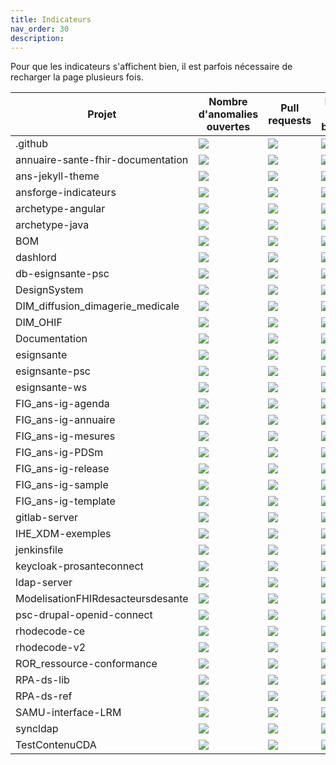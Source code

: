 ```yaml
---
title: Indicateurs
nav_order: 30
description: 
---
```


Pour que les indicateurs s'affichent bien, il est parfois nécessaire de recharger la page plusieurs fois.

| Projet                                    | Nombre d'anomalies ouvertes                                   |Pull requests                                   |Nombre de branches                                  |Releases                                   |Licence                                   |
| ----------------------------------------- | ---------------------------------------- |---------------------------------------- |---------------------------------------- |---------------------------------------- |---------------------------------------- |
|.github|<a href="https://github.com/ansforge/.github/issues" target="_blank"><img src="https://badgen.net/github/open-issues/ansforge/.github?label=" loading="lazy"> </a>|<a href="https://github.com/ansforge/.github/pulls" target="_blank"><img src="https://badgen.net/github/open-prs/ansforge/.github?label=" loading="lazy"> </a>|<a href="https://github.com/ansforge/.github/branches" target="_blank"><img src="https://badgen.net/github/branches/ansforge/.github?label=" loading="lazy"> </a>|<a href="https://github.com/ansforge/.github/releases" target="_blank"><img src="https://badgen.net/github/release/ansforge/.github?label=" loading="lazy"> </a>|<a href="https://github.com/ansforge/.github/licence" target="_blank"><img src="https://badgen.net/github/license/ansforge/.github?label=" loading="lazy"> </a>|
|annuaire-sante-fhir-documentation|<a href="https://github.com/ansforge/annuaire-sante-fhir-documentation/issues" target="_blank"><img src="https://badgen.net/github/open-issues/ansforge/annuaire-sante-fhir-documentation?label=" loading="lazy"> </a>|<a href="https://github.com/ansforge/annuaire-sante-fhir-documentation/pulls" target="_blank"><img src="https://badgen.net/github/open-prs/ansforge/annuaire-sante-fhir-documentation?label=" loading="lazy"> </a>|<a href="https://github.com/ansforge/annuaire-sante-fhir-documentation/branches" target="_blank"><img src="https://badgen.net/github/branches/ansforge/annuaire-sante-fhir-documentation?label=" loading="lazy"> </a>|<a href="https://github.com/ansforge/annuaire-sante-fhir-documentation/releases" target="_blank"><img src="https://badgen.net/github/release/ansforge/annuaire-sante-fhir-documentation?label=" loading="lazy"> </a>|<a href="https://github.com/ansforge/annuaire-sante-fhir-documentation/licence" target="_blank"><img src="https://badgen.net/github/license/ansforge/annuaire-sante-fhir-documentation?label=" loading="lazy"> </a>|
|ans-jekyll-theme|<a href="https://github.com/ansforge/ans-jekyll-theme/issues" target="_blank"><img src="https://badgen.net/github/open-issues/ansforge/ans-jekyll-theme?label=" loading="lazy"> </a>|<a href="https://github.com/ansforge/ans-jekyll-theme/pulls" target="_blank"><img src="https://badgen.net/github/open-prs/ansforge/ans-jekyll-theme?label=" loading="lazy"> </a>|<a href="https://github.com/ansforge/ans-jekyll-theme/branches" target="_blank"><img src="https://badgen.net/github/branches/ansforge/ans-jekyll-theme?label=" loading="lazy"> </a>|<a href="https://github.com/ansforge/ans-jekyll-theme/releases" target="_blank"><img src="https://badgen.net/github/release/ansforge/ans-jekyll-theme?label=" loading="lazy"> </a>|<a href="https://github.com/ansforge/ans-jekyll-theme/licence" target="_blank"><img src="https://badgen.net/github/license/ansforge/ans-jekyll-theme?label=" loading="lazy"> </a>|
|ansforge-indicateurs|<a href="https://github.com/ansforge/ansforge-indicateurs/issues" target="_blank"><img src="https://badgen.net/github/open-issues/ansforge/ansforge-indicateurs?label=" loading="lazy"> </a>|<a href="https://github.com/ansforge/ansforge-indicateurs/pulls" target="_blank"><img src="https://badgen.net/github/open-prs/ansforge/ansforge-indicateurs?label=" loading="lazy"> </a>|<a href="https://github.com/ansforge/ansforge-indicateurs/branches" target="_blank"><img src="https://badgen.net/github/branches/ansforge/ansforge-indicateurs?label=" loading="lazy"> </a>|<a href="https://github.com/ansforge/ansforge-indicateurs/releases" target="_blank"><img src="https://badgen.net/github/release/ansforge/ansforge-indicateurs?label=" loading="lazy"> </a>|<a href="https://github.com/ansforge/ansforge-indicateurs/licence" target="_blank"><img src="https://badgen.net/github/license/ansforge/ansforge-indicateurs?label=" loading="lazy"> </a>|
|archetype-angular|<a href="https://github.com/ansforge/archetype-angular/issues" target="_blank"><img src="https://badgen.net/github/open-issues/ansforge/archetype-angular?label=" loading="lazy"> </a>|<a href="https://github.com/ansforge/archetype-angular/pulls" target="_blank"><img src="https://badgen.net/github/open-prs/ansforge/archetype-angular?label=" loading="lazy"> </a>|<a href="https://github.com/ansforge/archetype-angular/branches" target="_blank"><img src="https://badgen.net/github/branches/ansforge/archetype-angular?label=" loading="lazy"> </a>|<a href="https://github.com/ansforge/archetype-angular/releases" target="_blank"><img src="https://badgen.net/github/release/ansforge/archetype-angular?label=" loading="lazy"> </a>|<a href="https://github.com/ansforge/archetype-angular/licence" target="_blank"><img src="https://badgen.net/github/license/ansforge/archetype-angular?label=" loading="lazy"> </a>|
|archetype-java|<a href="https://github.com/ansforge/archetype-java/issues" target="_blank"><img src="https://badgen.net/github/open-issues/ansforge/archetype-java?label=" loading="lazy"> </a>|<a href="https://github.com/ansforge/archetype-java/pulls" target="_blank"><img src="https://badgen.net/github/open-prs/ansforge/archetype-java?label=" loading="lazy"> </a>|<a href="https://github.com/ansforge/archetype-java/branches" target="_blank"><img src="https://badgen.net/github/branches/ansforge/archetype-java?label=" loading="lazy"> </a>|<a href="https://github.com/ansforge/archetype-java/releases" target="_blank"><img src="https://badgen.net/github/release/ansforge/archetype-java?label=" loading="lazy"> </a>|<a href="https://github.com/ansforge/archetype-java/licence" target="_blank"><img src="https://badgen.net/github/license/ansforge/archetype-java?label=" loading="lazy"> </a>|
|BOM|<a href="https://github.com/ansforge/BOM/issues" target="_blank"><img src="https://badgen.net/github/open-issues/ansforge/BOM?label=" loading="lazy"> </a>|<a href="https://github.com/ansforge/BOM/pulls" target="_blank"><img src="https://badgen.net/github/open-prs/ansforge/BOM?label=" loading="lazy"> </a>|<a href="https://github.com/ansforge/BOM/branches" target="_blank"><img src="https://badgen.net/github/branches/ansforge/BOM?label=" loading="lazy"> </a>|<a href="https://github.com/ansforge/BOM/releases" target="_blank"><img src="https://badgen.net/github/release/ansforge/BOM?label=" loading="lazy"> </a>|<a href="https://github.com/ansforge/BOM/licence" target="_blank"><img src="https://badgen.net/github/license/ansforge/BOM?label=" loading="lazy"> </a>|
|dashlord|<a href="https://github.com/ansforge/dashlord/issues" target="_blank"><img src="https://badgen.net/github/open-issues/ansforge/dashlord?label=" loading="lazy"> </a>|<a href="https://github.com/ansforge/dashlord/pulls" target="_blank"><img src="https://badgen.net/github/open-prs/ansforge/dashlord?label=" loading="lazy"> </a>|<a href="https://github.com/ansforge/dashlord/branches" target="_blank"><img src="https://badgen.net/github/branches/ansforge/dashlord?label=" loading="lazy"> </a>|<a href="https://github.com/ansforge/dashlord/releases" target="_blank"><img src="https://badgen.net/github/release/ansforge/dashlord?label=" loading="lazy"> </a>|<a href="https://github.com/ansforge/dashlord/licence" target="_blank"><img src="https://badgen.net/github/license/ansforge/dashlord?label=" loading="lazy"> </a>|
|db-esignsante-psc|<a href="https://github.com/ansforge/db-esignsante-psc/issues" target="_blank"><img src="https://badgen.net/github/open-issues/ansforge/db-esignsante-psc?label=" loading="lazy"> </a>|<a href="https://github.com/ansforge/db-esignsante-psc/pulls" target="_blank"><img src="https://badgen.net/github/open-prs/ansforge/db-esignsante-psc?label=" loading="lazy"> </a>|<a href="https://github.com/ansforge/db-esignsante-psc/branches" target="_blank"><img src="https://badgen.net/github/branches/ansforge/db-esignsante-psc?label=" loading="lazy"> </a>|<a href="https://github.com/ansforge/db-esignsante-psc/releases" target="_blank"><img src="https://badgen.net/github/release/ansforge/db-esignsante-psc?label=" loading="lazy"> </a>|<a href="https://github.com/ansforge/db-esignsante-psc/licence" target="_blank"><img src="https://badgen.net/github/license/ansforge/db-esignsante-psc?label=" loading="lazy"> </a>|
|DesignSystem|<a href="https://github.com/ansforge/DesignSystem/issues" target="_blank"><img src="https://badgen.net/github/open-issues/ansforge/DesignSystem?label=" loading="lazy"> </a>|<a href="https://github.com/ansforge/DesignSystem/pulls" target="_blank"><img src="https://badgen.net/github/open-prs/ansforge/DesignSystem?label=" loading="lazy"> </a>|<a href="https://github.com/ansforge/DesignSystem/branches" target="_blank"><img src="https://badgen.net/github/branches/ansforge/DesignSystem?label=" loading="lazy"> </a>|<a href="https://github.com/ansforge/DesignSystem/releases" target="_blank"><img src="https://badgen.net/github/release/ansforge/DesignSystem?label=" loading="lazy"> </a>|<a href="https://github.com/ansforge/DesignSystem/licence" target="_blank"><img src="https://badgen.net/github/license/ansforge/DesignSystem?label=" loading="lazy"> </a>|
|DIM_diffusion_dimagerie_medicale|<a href="https://github.com/ansforge/DIM_diffusion_dimagerie_medicale/issues" target="_blank"><img src="https://badgen.net/github/open-issues/ansforge/DIM_diffusion_dimagerie_medicale?label=" loading="lazy"> </a>|<a href="https://github.com/ansforge/DIM_diffusion_dimagerie_medicale/pulls" target="_blank"><img src="https://badgen.net/github/open-prs/ansforge/DIM_diffusion_dimagerie_medicale?label=" loading="lazy"> </a>|<a href="https://github.com/ansforge/DIM_diffusion_dimagerie_medicale/branches" target="_blank"><img src="https://badgen.net/github/branches/ansforge/DIM_diffusion_dimagerie_medicale?label=" loading="lazy"> </a>|<a href="https://github.com/ansforge/DIM_diffusion_dimagerie_medicale/releases" target="_blank"><img src="https://badgen.net/github/release/ansforge/DIM_diffusion_dimagerie_medicale?label=" loading="lazy"> </a>|<a href="https://github.com/ansforge/DIM_diffusion_dimagerie_medicale/licence" target="_blank"><img src="https://badgen.net/github/license/ansforge/DIM_diffusion_dimagerie_medicale?label=" loading="lazy"> </a>|
|DIM_OHIF|<a href="https://github.com/ansforge/DIM_OHIF/issues" target="_blank"><img src="https://badgen.net/github/open-issues/ansforge/DIM_OHIF?label=" loading="lazy"> </a>|<a href="https://github.com/ansforge/DIM_OHIF/pulls" target="_blank"><img src="https://badgen.net/github/open-prs/ansforge/DIM_OHIF?label=" loading="lazy"> </a>|<a href="https://github.com/ansforge/DIM_OHIF/branches" target="_blank"><img src="https://badgen.net/github/branches/ansforge/DIM_OHIF?label=" loading="lazy"> </a>|<a href="https://github.com/ansforge/DIM_OHIF/releases" target="_blank"><img src="https://badgen.net/github/release/ansforge/DIM_OHIF?label=" loading="lazy"> </a>|<a href="https://github.com/ansforge/DIM_OHIF/licence" target="_blank"><img src="https://badgen.net/github/license/ansforge/DIM_OHIF?label=" loading="lazy"> </a>|
|Documentation|<a href="https://github.com/ansforge/Documentation/issues" target="_blank"><img src="https://badgen.net/github/open-issues/ansforge/Documentation?label=" loading="lazy"> </a>|<a href="https://github.com/ansforge/Documentation/pulls" target="_blank"><img src="https://badgen.net/github/open-prs/ansforge/Documentation?label=" loading="lazy"> </a>|<a href="https://github.com/ansforge/Documentation/branches" target="_blank"><img src="https://badgen.net/github/branches/ansforge/Documentation?label=" loading="lazy"> </a>|<a href="https://github.com/ansforge/Documentation/releases" target="_blank"><img src="https://badgen.net/github/release/ansforge/Documentation?label=" loading="lazy"> </a>|<a href="https://github.com/ansforge/Documentation/licence" target="_blank"><img src="https://badgen.net/github/license/ansforge/Documentation?label=" loading="lazy"> </a>|
|esignsante|<a href="https://github.com/ansforge/esignsante/issues" target="_blank"><img src="https://badgen.net/github/open-issues/ansforge/esignsante?label=" loading="lazy"> </a>|<a href="https://github.com/ansforge/esignsante/pulls" target="_blank"><img src="https://badgen.net/github/open-prs/ansforge/esignsante?label=" loading="lazy"> </a>|<a href="https://github.com/ansforge/esignsante/branches" target="_blank"><img src="https://badgen.net/github/branches/ansforge/esignsante?label=" loading="lazy"> </a>|<a href="https://github.com/ansforge/esignsante/releases" target="_blank"><img src="https://badgen.net/github/release/ansforge/esignsante?label=" loading="lazy"> </a>|<a href="https://github.com/ansforge/esignsante/licence" target="_blank"><img src="https://badgen.net/github/license/ansforge/esignsante?label=" loading="lazy"> </a>|
|esignsante-psc|<a href="https://github.com/ansforge/esignsante-psc/issues" target="_blank"><img src="https://badgen.net/github/open-issues/ansforge/esignsante-psc?label=" loading="lazy"> </a>|<a href="https://github.com/ansforge/esignsante-psc/pulls" target="_blank"><img src="https://badgen.net/github/open-prs/ansforge/esignsante-psc?label=" loading="lazy"> </a>|<a href="https://github.com/ansforge/esignsante-psc/branches" target="_blank"><img src="https://badgen.net/github/branches/ansforge/esignsante-psc?label=" loading="lazy"> </a>|<a href="https://github.com/ansforge/esignsante-psc/releases" target="_blank"><img src="https://badgen.net/github/release/ansforge/esignsante-psc?label=" loading="lazy"> </a>|<a href="https://github.com/ansforge/esignsante-psc/licence" target="_blank"><img src="https://badgen.net/github/license/ansforge/esignsante-psc?label=" loading="lazy"> </a>|
|esignsante-ws|<a href="https://github.com/ansforge/esignsante-ws/issues" target="_blank"><img src="https://badgen.net/github/open-issues/ansforge/esignsante-ws?label=" loading="lazy"> </a>|<a href="https://github.com/ansforge/esignsante-ws/pulls" target="_blank"><img src="https://badgen.net/github/open-prs/ansforge/esignsante-ws?label=" loading="lazy"> </a>|<a href="https://github.com/ansforge/esignsante-ws/branches" target="_blank"><img src="https://badgen.net/github/branches/ansforge/esignsante-ws?label=" loading="lazy"> </a>|<a href="https://github.com/ansforge/esignsante-ws/releases" target="_blank"><img src="https://badgen.net/github/release/ansforge/esignsante-ws?label=" loading="lazy"> </a>|<a href="https://github.com/ansforge/esignsante-ws/licence" target="_blank"><img src="https://badgen.net/github/license/ansforge/esignsante-ws?label=" loading="lazy"> </a>|
|FIG_ans-ig-agenda|<a href="https://github.com/ansforge/FIG_ans-ig-agenda/issues" target="_blank"><img src="https://badgen.net/github/open-issues/ansforge/FIG_ans-ig-agenda?label=" loading="lazy"> </a>|<a href="https://github.com/ansforge/FIG_ans-ig-agenda/pulls" target="_blank"><img src="https://badgen.net/github/open-prs/ansforge/FIG_ans-ig-agenda?label=" loading="lazy"> </a>|<a href="https://github.com/ansforge/FIG_ans-ig-agenda/branches" target="_blank"><img src="https://badgen.net/github/branches/ansforge/FIG_ans-ig-agenda?label=" loading="lazy"> </a>|<a href="https://github.com/ansforge/FIG_ans-ig-agenda/releases" target="_blank"><img src="https://badgen.net/github/release/ansforge/FIG_ans-ig-agenda?label=" loading="lazy"> </a>|<a href="https://github.com/ansforge/FIG_ans-ig-agenda/licence" target="_blank"><img src="https://badgen.net/github/license/ansforge/FIG_ans-ig-agenda?label=" loading="lazy"> </a>|
|FIG_ans-ig-annuaire|<a href="https://github.com/ansforge/FIG_ans-ig-annuaire/issues" target="_blank"><img src="https://badgen.net/github/open-issues/ansforge/FIG_ans-ig-annuaire?label=" loading="lazy"> </a>|<a href="https://github.com/ansforge/FIG_ans-ig-annuaire/pulls" target="_blank"><img src="https://badgen.net/github/open-prs/ansforge/FIG_ans-ig-annuaire?label=" loading="lazy"> </a>|<a href="https://github.com/ansforge/FIG_ans-ig-annuaire/branches" target="_blank"><img src="https://badgen.net/github/branches/ansforge/FIG_ans-ig-annuaire?label=" loading="lazy"> </a>|<a href="https://github.com/ansforge/FIG_ans-ig-annuaire/releases" target="_blank"><img src="https://badgen.net/github/release/ansforge/FIG_ans-ig-annuaire?label=" loading="lazy"> </a>|<a href="https://github.com/ansforge/FIG_ans-ig-annuaire/licence" target="_blank"><img src="https://badgen.net/github/license/ansforge/FIG_ans-ig-annuaire?label=" loading="lazy"> </a>|
|FIG_ans-ig-mesures|<a href="https://github.com/ansforge/FIG_ans-ig-mesures/issues" target="_blank"><img src="https://badgen.net/github/open-issues/ansforge/FIG_ans-ig-mesures?label=" loading="lazy"> </a>|<a href="https://github.com/ansforge/FIG_ans-ig-mesures/pulls" target="_blank"><img src="https://badgen.net/github/open-prs/ansforge/FIG_ans-ig-mesures?label=" loading="lazy"> </a>|<a href="https://github.com/ansforge/FIG_ans-ig-mesures/branches" target="_blank"><img src="https://badgen.net/github/branches/ansforge/FIG_ans-ig-mesures?label=" loading="lazy"> </a>|<a href="https://github.com/ansforge/FIG_ans-ig-mesures/releases" target="_blank"><img src="https://badgen.net/github/release/ansforge/FIG_ans-ig-mesures?label=" loading="lazy"> </a>|<a href="https://github.com/ansforge/FIG_ans-ig-mesures/licence" target="_blank"><img src="https://badgen.net/github/license/ansforge/FIG_ans-ig-mesures?label=" loading="lazy"> </a>|
|FIG_ans-ig-PDSm|<a href="https://github.com/ansforge/FIG_ans-ig-PDSm/issues" target="_blank"><img src="https://badgen.net/github/open-issues/ansforge/FIG_ans-ig-PDSm?label=" loading="lazy"> </a>|<a href="https://github.com/ansforge/FIG_ans-ig-PDSm/pulls" target="_blank"><img src="https://badgen.net/github/open-prs/ansforge/FIG_ans-ig-PDSm?label=" loading="lazy"> </a>|<a href="https://github.com/ansforge/FIG_ans-ig-PDSm/branches" target="_blank"><img src="https://badgen.net/github/branches/ansforge/FIG_ans-ig-PDSm?label=" loading="lazy"> </a>|<a href="https://github.com/ansforge/FIG_ans-ig-PDSm/releases" target="_blank"><img src="https://badgen.net/github/release/ansforge/FIG_ans-ig-PDSm?label=" loading="lazy"> </a>|<a href="https://github.com/ansforge/FIG_ans-ig-PDSm/licence" target="_blank"><img src="https://badgen.net/github/license/ansforge/FIG_ans-ig-PDSm?label=" loading="lazy"> </a>|
|FIG_ans-ig-release|<a href="https://github.com/ansforge/FIG_ans-ig-release/issues" target="_blank"><img src="https://badgen.net/github/open-issues/ansforge/FIG_ans-ig-release?label=" loading="lazy"> </a>|<a href="https://github.com/ansforge/FIG_ans-ig-release/pulls" target="_blank"><img src="https://badgen.net/github/open-prs/ansforge/FIG_ans-ig-release?label=" loading="lazy"> </a>|<a href="https://github.com/ansforge/FIG_ans-ig-release/branches" target="_blank"><img src="https://badgen.net/github/branches/ansforge/FIG_ans-ig-release?label=" loading="lazy"> </a>|<a href="https://github.com/ansforge/FIG_ans-ig-release/releases" target="_blank"><img src="https://badgen.net/github/release/ansforge/FIG_ans-ig-release?label=" loading="lazy"> </a>|<a href="https://github.com/ansforge/FIG_ans-ig-release/licence" target="_blank"><img src="https://badgen.net/github/license/ansforge/FIG_ans-ig-release?label=" loading="lazy"> </a>|
|FIG_ans-ig-sample|<a href="https://github.com/ansforge/FIG_ans-ig-sample/issues" target="_blank"><img src="https://badgen.net/github/open-issues/ansforge/FIG_ans-ig-sample?label=" loading="lazy"> </a>|<a href="https://github.com/ansforge/FIG_ans-ig-sample/pulls" target="_blank"><img src="https://badgen.net/github/open-prs/ansforge/FIG_ans-ig-sample?label=" loading="lazy"> </a>|<a href="https://github.com/ansforge/FIG_ans-ig-sample/branches" target="_blank"><img src="https://badgen.net/github/branches/ansforge/FIG_ans-ig-sample?label=" loading="lazy"> </a>|<a href="https://github.com/ansforge/FIG_ans-ig-sample/releases" target="_blank"><img src="https://badgen.net/github/release/ansforge/FIG_ans-ig-sample?label=" loading="lazy"> </a>|<a href="https://github.com/ansforge/FIG_ans-ig-sample/licence" target="_blank"><img src="https://badgen.net/github/license/ansforge/FIG_ans-ig-sample?label=" loading="lazy"> </a>|
|FIG_ans-ig-template|<a href="https://github.com/ansforge/FIG_ans-ig-template/issues" target="_blank"><img src="https://badgen.net/github/open-issues/ansforge/FIG_ans-ig-template?label=" loading="lazy"> </a>|<a href="https://github.com/ansforge/FIG_ans-ig-template/pulls" target="_blank"><img src="https://badgen.net/github/open-prs/ansforge/FIG_ans-ig-template?label=" loading="lazy"> </a>|<a href="https://github.com/ansforge/FIG_ans-ig-template/branches" target="_blank"><img src="https://badgen.net/github/branches/ansforge/FIG_ans-ig-template?label=" loading="lazy"> </a>|<a href="https://github.com/ansforge/FIG_ans-ig-template/releases" target="_blank"><img src="https://badgen.net/github/release/ansforge/FIG_ans-ig-template?label=" loading="lazy"> </a>|<a href="https://github.com/ansforge/FIG_ans-ig-template/licence" target="_blank"><img src="https://badgen.net/github/license/ansforge/FIG_ans-ig-template?label=" loading="lazy"> </a>|
|gitlab-server|<a href="https://github.com/ansforge/gitlab-server/issues" target="_blank"><img src="https://badgen.net/github/open-issues/ansforge/gitlab-server?label=" loading="lazy"> </a>|<a href="https://github.com/ansforge/gitlab-server/pulls" target="_blank"><img src="https://badgen.net/github/open-prs/ansforge/gitlab-server?label=" loading="lazy"> </a>|<a href="https://github.com/ansforge/gitlab-server/branches" target="_blank"><img src="https://badgen.net/github/branches/ansforge/gitlab-server?label=" loading="lazy"> </a>|<a href="https://github.com/ansforge/gitlab-server/releases" target="_blank"><img src="https://badgen.net/github/release/ansforge/gitlab-server?label=" loading="lazy"> </a>|<a href="https://github.com/ansforge/gitlab-server/licence" target="_blank"><img src="https://badgen.net/github/license/ansforge/gitlab-server?label=" loading="lazy"> </a>|
|IHE_XDM-exemples|<a href="https://github.com/ansforge/IHE_XDM-exemples/issues" target="_blank"><img src="https://badgen.net/github/open-issues/ansforge/IHE_XDM-exemples?label=" loading="lazy"> </a>|<a href="https://github.com/ansforge/IHE_XDM-exemples/pulls" target="_blank"><img src="https://badgen.net/github/open-prs/ansforge/IHE_XDM-exemples?label=" loading="lazy"> </a>|<a href="https://github.com/ansforge/IHE_XDM-exemples/branches" target="_blank"><img src="https://badgen.net/github/branches/ansforge/IHE_XDM-exemples?label=" loading="lazy"> </a>|<a href="https://github.com/ansforge/IHE_XDM-exemples/releases" target="_blank"><img src="https://badgen.net/github/release/ansforge/IHE_XDM-exemples?label=" loading="lazy"> </a>|<a href="https://github.com/ansforge/IHE_XDM-exemples/licence" target="_blank"><img src="https://badgen.net/github/license/ansforge/IHE_XDM-exemples?label=" loading="lazy"> </a>|
|jenkinsfile|<a href="https://github.com/ansforge/jenkinsfile/issues" target="_blank"><img src="https://badgen.net/github/open-issues/ansforge/jenkinsfile?label=" loading="lazy"> </a>|<a href="https://github.com/ansforge/jenkinsfile/pulls" target="_blank"><img src="https://badgen.net/github/open-prs/ansforge/jenkinsfile?label=" loading="lazy"> </a>|<a href="https://github.com/ansforge/jenkinsfile/branches" target="_blank"><img src="https://badgen.net/github/branches/ansforge/jenkinsfile?label=" loading="lazy"> </a>|<a href="https://github.com/ansforge/jenkinsfile/releases" target="_blank"><img src="https://badgen.net/github/release/ansforge/jenkinsfile?label=" loading="lazy"> </a>|<a href="https://github.com/ansforge/jenkinsfile/licence" target="_blank"><img src="https://badgen.net/github/license/ansforge/jenkinsfile?label=" loading="lazy"> </a>|
|keycloak-prosanteconnect|<a href="https://github.com/ansforge/keycloak-prosanteconnect/issues" target="_blank"><img src="https://badgen.net/github/open-issues/ansforge/keycloak-prosanteconnect?label=" loading="lazy"> </a>|<a href="https://github.com/ansforge/keycloak-prosanteconnect/pulls" target="_blank"><img src="https://badgen.net/github/open-prs/ansforge/keycloak-prosanteconnect?label=" loading="lazy"> </a>|<a href="https://github.com/ansforge/keycloak-prosanteconnect/branches" target="_blank"><img src="https://badgen.net/github/branches/ansforge/keycloak-prosanteconnect?label=" loading="lazy"> </a>|<a href="https://github.com/ansforge/keycloak-prosanteconnect/releases" target="_blank"><img src="https://badgen.net/github/release/ansforge/keycloak-prosanteconnect?label=" loading="lazy"> </a>|<a href="https://github.com/ansforge/keycloak-prosanteconnect/licence" target="_blank"><img src="https://badgen.net/github/license/ansforge/keycloak-prosanteconnect?label=" loading="lazy"> </a>|
|ldap-server|<a href="https://github.com/ansforge/ldap-server/issues" target="_blank"><img src="https://badgen.net/github/open-issues/ansforge/ldap-server?label=" loading="lazy"> </a>|<a href="https://github.com/ansforge/ldap-server/pulls" target="_blank"><img src="https://badgen.net/github/open-prs/ansforge/ldap-server?label=" loading="lazy"> </a>|<a href="https://github.com/ansforge/ldap-server/branches" target="_blank"><img src="https://badgen.net/github/branches/ansforge/ldap-server?label=" loading="lazy"> </a>|<a href="https://github.com/ansforge/ldap-server/releases" target="_blank"><img src="https://badgen.net/github/release/ansforge/ldap-server?label=" loading="lazy"> </a>|<a href="https://github.com/ansforge/ldap-server/licence" target="_blank"><img src="https://badgen.net/github/license/ansforge/ldap-server?label=" loading="lazy"> </a>|
|ModelisationFHIRdesacteursdesante|<a href="https://github.com/ansforge/ModelisationFHIRdesacteursdesante/issues" target="_blank"><img src="https://badgen.net/github/open-issues/ansforge/ModelisationFHIRdesacteursdesante?label=" loading="lazy"> </a>|<a href="https://github.com/ansforge/ModelisationFHIRdesacteursdesante/pulls" target="_blank"><img src="https://badgen.net/github/open-prs/ansforge/ModelisationFHIRdesacteursdesante?label=" loading="lazy"> </a>|<a href="https://github.com/ansforge/ModelisationFHIRdesacteursdesante/branches" target="_blank"><img src="https://badgen.net/github/branches/ansforge/ModelisationFHIRdesacteursdesante?label=" loading="lazy"> </a>|<a href="https://github.com/ansforge/ModelisationFHIRdesacteursdesante/releases" target="_blank"><img src="https://badgen.net/github/release/ansforge/ModelisationFHIRdesacteursdesante?label=" loading="lazy"> </a>|<a href="https://github.com/ansforge/ModelisationFHIRdesacteursdesante/licence" target="_blank"><img src="https://badgen.net/github/license/ansforge/ModelisationFHIRdesacteursdesante?label=" loading="lazy"> </a>|
|psc-drupal-openid-connect|<a href="https://github.com/ansforge/psc-drupal-openid-connect/issues" target="_blank"><img src="https://badgen.net/github/open-issues/ansforge/psc-drupal-openid-connect?label=" loading="lazy"> </a>|<a href="https://github.com/ansforge/psc-drupal-openid-connect/pulls" target="_blank"><img src="https://badgen.net/github/open-prs/ansforge/psc-drupal-openid-connect?label=" loading="lazy"> </a>|<a href="https://github.com/ansforge/psc-drupal-openid-connect/branches" target="_blank"><img src="https://badgen.net/github/branches/ansforge/psc-drupal-openid-connect?label=" loading="lazy"> </a>|<a href="https://github.com/ansforge/psc-drupal-openid-connect/releases" target="_blank"><img src="https://badgen.net/github/release/ansforge/psc-drupal-openid-connect?label=" loading="lazy"> </a>|<a href="https://github.com/ansforge/psc-drupal-openid-connect/licence" target="_blank"><img src="https://badgen.net/github/license/ansforge/psc-drupal-openid-connect?label=" loading="lazy"> </a>|
|rhodecode-ce|<a href="https://github.com/ansforge/rhodecode-ce/issues" target="_blank"><img src="https://badgen.net/github/open-issues/ansforge/rhodecode-ce?label=" loading="lazy"> </a>|<a href="https://github.com/ansforge/rhodecode-ce/pulls" target="_blank"><img src="https://badgen.net/github/open-prs/ansforge/rhodecode-ce?label=" loading="lazy"> </a>|<a href="https://github.com/ansforge/rhodecode-ce/branches" target="_blank"><img src="https://badgen.net/github/branches/ansforge/rhodecode-ce?label=" loading="lazy"> </a>|<a href="https://github.com/ansforge/rhodecode-ce/releases" target="_blank"><img src="https://badgen.net/github/release/ansforge/rhodecode-ce?label=" loading="lazy"> </a>|<a href="https://github.com/ansforge/rhodecode-ce/licence" target="_blank"><img src="https://badgen.net/github/license/ansforge/rhodecode-ce?label=" loading="lazy"> </a>|
|rhodecode-v2|<a href="https://github.com/ansforge/rhodecode-v2/issues" target="_blank"><img src="https://badgen.net/github/open-issues/ansforge/rhodecode-v2?label=" loading="lazy"> </a>|<a href="https://github.com/ansforge/rhodecode-v2/pulls" target="_blank"><img src="https://badgen.net/github/open-prs/ansforge/rhodecode-v2?label=" loading="lazy"> </a>|<a href="https://github.com/ansforge/rhodecode-v2/branches" target="_blank"><img src="https://badgen.net/github/branches/ansforge/rhodecode-v2?label=" loading="lazy"> </a>|<a href="https://github.com/ansforge/rhodecode-v2/releases" target="_blank"><img src="https://badgen.net/github/release/ansforge/rhodecode-v2?label=" loading="lazy"> </a>|<a href="https://github.com/ansforge/rhodecode-v2/licence" target="_blank"><img src="https://badgen.net/github/license/ansforge/rhodecode-v2?label=" loading="lazy"> </a>|
|ROR_ressource-conformance|<a href="https://github.com/ansforge/ROR_ressource-conformance/issues" target="_blank"><img src="https://badgen.net/github/open-issues/ansforge/ROR_ressource-conformance?label=" loading="lazy"> </a>|<a href="https://github.com/ansforge/ROR_ressource-conformance/pulls" target="_blank"><img src="https://badgen.net/github/open-prs/ansforge/ROR_ressource-conformance?label=" loading="lazy"> </a>|<a href="https://github.com/ansforge/ROR_ressource-conformance/branches" target="_blank"><img src="https://badgen.net/github/branches/ansforge/ROR_ressource-conformance?label=" loading="lazy"> </a>|<a href="https://github.com/ansforge/ROR_ressource-conformance/releases" target="_blank"><img src="https://badgen.net/github/release/ansforge/ROR_ressource-conformance?label=" loading="lazy"> </a>|<a href="https://github.com/ansforge/ROR_ressource-conformance/licence" target="_blank"><img src="https://badgen.net/github/license/ansforge/ROR_ressource-conformance?label=" loading="lazy"> </a>|
|RPA-ds-lib|<a href="https://github.com/ansforge/RPA-ds-lib/issues" target="_blank"><img src="https://badgen.net/github/open-issues/ansforge/RPA-ds-lib?label=" loading="lazy"> </a>|<a href="https://github.com/ansforge/RPA-ds-lib/pulls" target="_blank"><img src="https://badgen.net/github/open-prs/ansforge/RPA-ds-lib?label=" loading="lazy"> </a>|<a href="https://github.com/ansforge/RPA-ds-lib/branches" target="_blank"><img src="https://badgen.net/github/branches/ansforge/RPA-ds-lib?label=" loading="lazy"> </a>|<a href="https://github.com/ansforge/RPA-ds-lib/releases" target="_blank"><img src="https://badgen.net/github/release/ansforge/RPA-ds-lib?label=" loading="lazy"> </a>|<a href="https://github.com/ansforge/RPA-ds-lib/licence" target="_blank"><img src="https://badgen.net/github/license/ansforge/RPA-ds-lib?label=" loading="lazy"> </a>|
|RPA-ds-ref|<a href="https://github.com/ansforge/RPA-ds-ref/issues" target="_blank"><img src="https://badgen.net/github/open-issues/ansforge/RPA-ds-ref?label=" loading="lazy"> </a>|<a href="https://github.com/ansforge/RPA-ds-ref/pulls" target="_blank"><img src="https://badgen.net/github/open-prs/ansforge/RPA-ds-ref?label=" loading="lazy"> </a>|<a href="https://github.com/ansforge/RPA-ds-ref/branches" target="_blank"><img src="https://badgen.net/github/branches/ansforge/RPA-ds-ref?label=" loading="lazy"> </a>|<a href="https://github.com/ansforge/RPA-ds-ref/releases" target="_blank"><img src="https://badgen.net/github/release/ansforge/RPA-ds-ref?label=" loading="lazy"> </a>|<a href="https://github.com/ansforge/RPA-ds-ref/licence" target="_blank"><img src="https://badgen.net/github/license/ansforge/RPA-ds-ref?label=" loading="lazy"> </a>|
|SAMU-interface-LRM|<a href="https://github.com/ansforge/SAMU-interface-LRM/issues" target="_blank"><img src="https://badgen.net/github/open-issues/ansforge/SAMU-interface-LRM?label=" loading="lazy"> </a>|<a href="https://github.com/ansforge/SAMU-interface-LRM/pulls" target="_blank"><img src="https://badgen.net/github/open-prs/ansforge/SAMU-interface-LRM?label=" loading="lazy"> </a>|<a href="https://github.com/ansforge/SAMU-interface-LRM/branches" target="_blank"><img src="https://badgen.net/github/branches/ansforge/SAMU-interface-LRM?label=" loading="lazy"> </a>|<a href="https://github.com/ansforge/SAMU-interface-LRM/releases" target="_blank"><img src="https://badgen.net/github/release/ansforge/SAMU-interface-LRM?label=" loading="lazy"> </a>|<a href="https://github.com/ansforge/SAMU-interface-LRM/licence" target="_blank"><img src="https://badgen.net/github/license/ansforge/SAMU-interface-LRM?label=" loading="lazy"> </a>|
|syncldap|<a href="https://github.com/ansforge/syncldap/issues" target="_blank"><img src="https://badgen.net/github/open-issues/ansforge/syncldap?label=" loading="lazy"> </a>|<a href="https://github.com/ansforge/syncldap/pulls" target="_blank"><img src="https://badgen.net/github/open-prs/ansforge/syncldap?label=" loading="lazy"> </a>|<a href="https://github.com/ansforge/syncldap/branches" target="_blank"><img src="https://badgen.net/github/branches/ansforge/syncldap?label=" loading="lazy"> </a>|<a href="https://github.com/ansforge/syncldap/releases" target="_blank"><img src="https://badgen.net/github/release/ansforge/syncldap?label=" loading="lazy"> </a>|<a href="https://github.com/ansforge/syncldap/licence" target="_blank"><img src="https://badgen.net/github/license/ansforge/syncldap?label=" loading="lazy"> </a>|
|TestContenuCDA|<a href="https://github.com/ansforge/TestContenuCDA/issues" target="_blank"><img src="https://badgen.net/github/open-issues/ansforge/TestContenuCDA?label=" loading="lazy"> </a>|<a href="https://github.com/ansforge/TestContenuCDA/pulls" target="_blank"><img src="https://badgen.net/github/open-prs/ansforge/TestContenuCDA?label=" loading="lazy"> </a>|<a href="https://github.com/ansforge/TestContenuCDA/branches" target="_blank"><img src="https://badgen.net/github/branches/ansforge/TestContenuCDA?label=" loading="lazy"> </a>|<a href="https://github.com/ansforge/TestContenuCDA/releases" target="_blank"><img src="https://badgen.net/github/release/ansforge/TestContenuCDA?label=" loading="lazy"> </a>|<a href="https://github.com/ansforge/TestContenuCDA/licence" target="_blank"><img src="https://badgen.net/github/license/ansforge/TestContenuCDA?label=" loading="lazy"> </a>|
